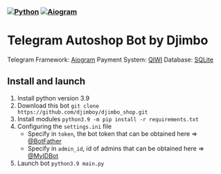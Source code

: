 ### [![Python](https://img.shields.io/badge/Python-3.9-blue)](https://www.python.org/downloads/release/python-399/)  [![Aiogram](https://img.shields.io/badge/aiogram-2.25.1-blue)](https://pypi.org/project/aiogram/) 

# Telegram Autoshop Bot by Djimbo

Telegram Framework: [Aiogram](https://github.com/aiogram) 
Payment System: [QIWI](https://qiwi.com) 
Database: [SQLite](https://www.sqlite.org)

## Install and launch
1. Install python version 3.9
2. Download this bot `git clone https://github.com/djimboy/djimbo_shop.git`
3. Install modules `python3.9 -m pip install -r requirements.txt`
4. Configuring the `settings.ini` file
    * Specify in `token`, the bot token that can be obtained here => [@BotFather](https://t.me/BOTFATHER)
    * Specify in `admin_id`, id of admins that can be obtained here => [@MyIDBot](https://t.me/myidbot)
5. Launch bot `python3.9 main.py`
